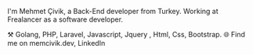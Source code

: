 I'm Mehmet Çivik, a Back-End developer from Turkey. Working at Frealancer as a software developer.

⚒️ Golang, PHP, Laravel, Javascript, Jquery , Html, Css, Bootstrap.
🌐 Find me on memcivik.dev, LinkedIn

<!---
memcivik/memcivik is a ✨ special ✨ repository because its `README.md` (this file) appears on your GitHub profile.
You can click the Preview link to take a look at your changes.
--->

